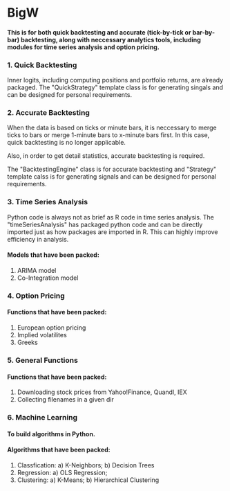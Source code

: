 # BigW

#### This is for both quick backtesting and accurate (tick-by-tick or bar-by-bar) backtesting, along with neccessary analytics tools, including modules for time series analysis and option pricing.

### 1. Quick Backtesting

Inner logits, including computing positions and portfolio returns, are already packaged. The "QuickStrategy" template class is for generating singals and can be designed for personal requirements.

### 2. Accurate Backtesting

When the data is based on ticks or minute bars, it is neccessary to merge ticks to bars or merge 1-minute bars to x-minute bars first. In this case, quick backtesting is no longer applicable. 

Also, in order to get detail statistics, accurate backtesting is required.

The "BacktestingEngine" class is for accurate backtesting and "Strategy" template calss is for generating signals and can be designed for personal requirements.

### 3. Time Series Analysis
Python code is always not as brief as R code in time series analysis. The "timeSeriesAnalysis" has packaged python code and can be directly imported just as how packages are imported in R. This can highly improve efficiency in analysis.

#### Models that have been packed:
1) ARIMA model
2) Co-Integration model

### 4. Option Pricing
#### Functions that have been packed:
1) European option pricing
2) Implied volatilites
3) Greeks

### 5. General Functions
#### Functions that have been packed:
1) Downloading stock prices from Yahoo!Finance, Quandl, IEX
2) Collecting filenames in a given dir

### 6. Machine Learning
#### To build algorithms in Python.
#### Algorithms that have been packed:
1) Classfication:
   a) K-Neighbors;
   b) Decision Trees
2) Regression:
   a) OLS Regression;
3) Clustering:
   a) K-Means;
   b) Hierarchical Clustering 
